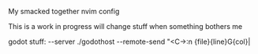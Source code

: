 My smacked together nvim config

This is a work in progress will change stuff when something bothers me

godot stuff:
--server ./godothost --remote-send "<C-\><C-N>:n {file}<CR>{line}G{col}|
